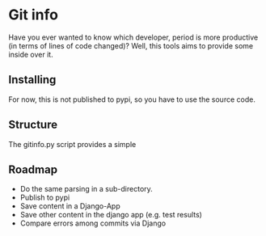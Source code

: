 # Git info

Have you ever wanted to know which developer, period is more productive (in terms of lines of code changed)? Well, this tools aims to provide some inside over it.

## Installing

For now, this is not published to pypi, so you have to use the source code.

## Structure
The gitinfo.py script provides a simple

## Roadmap

- Do the same parsing in a sub-directory.
- Publish to pypi
- Save content in a Django-App
- Save other content in the django app (e.g. test results)
- Compare errors among commits via Django 